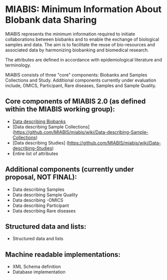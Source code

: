 # MIABIS: Minimum Information About BIobank data Sharing

MIABIS represents the minimum information required to initiate collaborations between biobanks and to enable the exchange of biological samples and data. The aim is to facilitate the reuse of bio-resources and associated data by harmonizing biobanking and biomedical research.

The attributes are defined in accordance with epidemiological literature and terminology.

MIABIS consists of three "core" components: Biobanks and Samples Collections and Study. Additional components currently under evaluation include, OMICS, Participant, Rare diseases, Samples and Sample Quality.

## Core components of MIABIS 2.0 (as defined within the MIABIS working group):

* [Data describing Biobanks](https://github.com/MIABIS/miabis/wiki/Data-describing-%22Biobank%22)
* [Data describing Sample Collections] (https://github.com/MIABIS/miabis/wiki/Data-describing-Sample-Collections)
* [Data describing Studies] (https://github.com/MIABIS/miabis/wiki/Data-describing-Studies)
* Entire list of attributes

## Additional components (currently under proposal, NOT FINAL):

* Data describing Samples
* Data describing Sample Quality
* Data describing -OMICS
* Data describing Participant
* Data describing Rare diseases

## Structured data and lists:

* Structured data and lists

## Machine readable implementations:

* XML Schema definition
* Database implementation